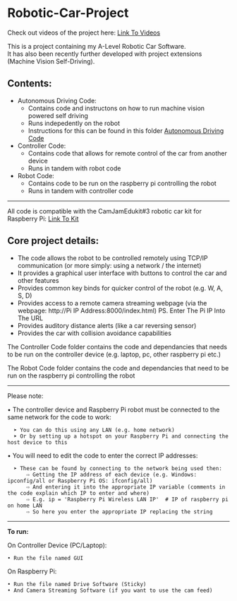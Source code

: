 # Robotic-Car-Project
Check out videos of the project here:
[Link To Videos](https://www.youtube.com/playlist?list=PLHoIQlim7XeMg7k2U5ViysfKgm1ALXoZM)  

This is a project containing my A-Level Robotic Car Software.  
It has also been recently further developed with project extensions (Machine Vision Self-Driving).  

## Contents:
- Autonomous Driving Code:
    - Contains code and instructons on how to run machine vision powered self driving
    - Runs indepedently on the robot
    - Instructions for this can be found in this folder [Autonomous Driving Code](https://github.com/Starman7312/Robotic-Car-Project/tree/56b54ca292cf28c081ea07b429025635f6fe47ab/Autonomous%20Driving%20Code)
- Controller Code:
    - Contains code that allows for remote control of the car from another device
    - Runs in tandem with robot code
- Robot Code:
    - Contains code to be run on the raspberry pi controlling the robot
    - Runs in tandem with controller code
  
-----------------------------------------------------

All code is compatible with the CamJamEdukit#3 robotic car kit for Raspberry Pi: [Link To Kit](https://camjam.me/?page_id=1035)  

## Core project details:
- The code allows the robot to be controlled remotely using TCP/IP communication (or more simply: using a network / the internet)
- It provides a graphical user interface with buttons to control the car and other features
- Provides common key binds for quicker control of the robot (e.g. W, A, S, D)
- Provides access to a remote camera streaming webpage (via the webpage: http://Pi IP Address:8000/index.html) PS. Enter The Pi IP Into The URL
- Provides auditory distance alerts (like a car reversing sensor)
- Provides the car with collision avoidance capabilities

The Controller Code folder contains the code and dependancies that needs to be run on the controller device (e.g. laptop, pc, other raspberry pi etc.)

The Robot Code folder contains the code and dependancies that need to be run on the raspberry pi controlling the robot

------------------------------------------------------------------------------------------------------------------------

Please note:

  • The controller device and Raspberry Pi robot must be connected to the same network for the code to work:
  
      ➤ You can do this using any LAN (e.g. home network)
      ➤ Or by setting up a hotspot on your Raspberry Pi and connecting the host device to this
      
      
  • You will need to edit the code to enter the correct IP addresses:
  
      ➤ These can be found by connecting to the network being used then:
          ⇨ Getting the IP address of each device (e.g. Windows: ipconfig/all or Raspberry Pi OS: ifconfig/all)
          ⇨ And entering it into the appropriate IP variable (comments in the code explain which IP to enter and where)
          ⇨ E.g. ip = 'Raspberry Pi Wireless LAN IP'  # IP of raspberry pi on home LAN
          ⇨ So here you enter the appropriate IP replacing the string

-----------------------------------------------------------------------------------------------------------------------

**To run:**

On Controller Device (PC/Laptop):

    • Run the file named GUI

On Raspberry Pi:

    • Run the file named Drive Software (Sticky)
    • And Camera Streaming Software (if you want to use the cam feed)
